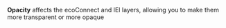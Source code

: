 **Opacity** affects the ecoConnect and IEI layers, allowing you to make them more transparent or more opaque